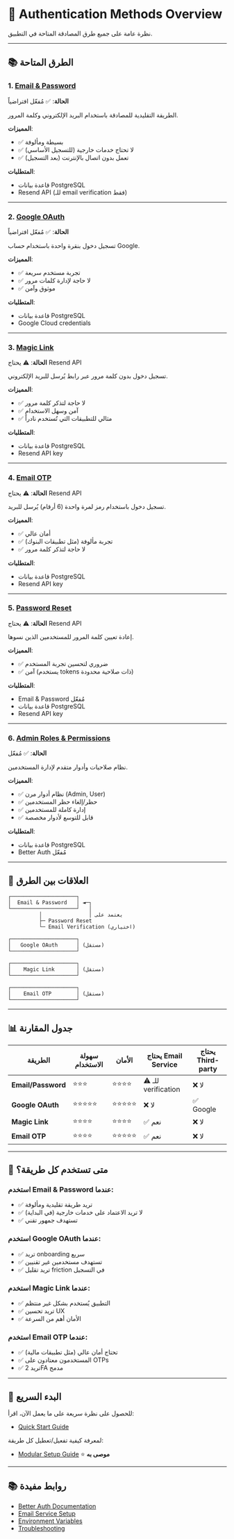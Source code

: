 # 🔐 Authentication Methods Overview

نظرة عامة على جميع طرق المصادقة المتاحة في التطبيق.

---

## 📚 الطرق المتاحة

### 1. [Email & Password](./EMAIL_PASSWORD.md)

**الحالة**: ✅ مُفعّل افتراضياً

الطريقة التقليدية للمصادقة باستخدام البريد الإلكتروني وكلمة المرور.

**المميزات**:

- ✅ بسيطة ومألوفة
- ✅ لا تحتاج خدمات خارجية (للتسجيل الأساسي)
- ✅ تعمل بدون اتصال بالإنترنت (بعد التسجيل)

**المتطلبات**:

- قاعدة بيانات PostgreSQL
- Resend API (للـ email verification فقط)

---

### 2. [Google OAuth](./GOOGLE_OAUTH.md)

**الحالة**: ✅ مُفعّل افتراضياً

تسجيل دخول بنقرة واحدة باستخدام حساب Google.

**المميزات**:

- ✅ تجربة مستخدم سريعة
- ✅ لا حاجة لإدارة كلمات مرور
- ✅ موثوق وآمن

**المتطلبات**:

- قاعدة بيانات PostgreSQL
- Google Cloud credentials

---

### 3. [Magic Link](./MAGIC_LINK.md)

**الحالة**: ⚠️ يحتاج Resend API

تسجيل دخول بدون كلمة مرور عبر رابط يُرسل للبريد الإلكتروني.

**المميزات**:

- ✅ لا حاجة لتذكر كلمة مرور
- ✅ آمن وسهل الاستخدام
- ✅ مثالي للتطبيقات التي تُستخدم نادراً

**المتطلبات**:

- قاعدة بيانات PostgreSQL
- Resend API key

---

### 4. [Email OTP](./EMAIL_OTP.md)

**الحالة**: ⚠️ يحتاج Resend API

تسجيل دخول باستخدام رمز لمرة واحدة (6 أرقام) يُرسل للبريد.

**المميزات**:

- ✅ أمان عالي
- ✅ تجربة مألوفة (مثل تطبيقات البنوك)
- ✅ لا حاجة لتذكر كلمة مرور

**المتطلبات**:

- قاعدة بيانات PostgreSQL
- Resend API key

---

### 5. [Password Reset](./PASSWORD_RESET.md)

**الحالة**: ⚠️ يحتاج Resend API

إعادة تعيين كلمة المرور للمستخدمين الذين نسوها.

**المميزات**:

- ✅ ضروري لتحسين تجربة المستخدم
- ✅ آمن (يستخدم tokens ذات صلاحية محدودة)

**المتطلبات**:

- Email & Password مُفعّل
- قاعدة بيانات PostgreSQL
- Resend API key

---

### 6. [Admin Roles & Permissions](./ADMIN_ROLES.md)

**الحالة**: ✅ مُفعّل

نظام صلاحيات وأدوار متقدم لإدارة المستخدمين.

**المميزات**:

- ✅ نظام أدوار مرن (Admin, User)
- ✅ حظر/إلغاء حظر المستخدمين
- ✅ إدارة كاملة للمستخدمين
- ✅ قابل للتوسع لأدوار مخصصة

**المتطلبات**:

- قاعدة بيانات PostgreSQL
- Better Auth مُفعّل

---

## 🔄 العلاقات بين الطرق

```
┌─────────────────────┐
│  Email & Password   │ ◄─┐
└─────────────────────┘   │
          │               │ يعتمد على
          ├─ Password Reset
          └─ Email Verification (اختياري)

┌─────────────────────┐
│   Google OAuth      │ (مستقل)
└─────────────────────┘

┌─────────────────────┐
│    Magic Link       │ (مستقل)
└─────────────────────┘

┌─────────────────────┐
│    Email OTP        │ (مستقل)
└─────────────────────┘
```

---

## 📊 جدول المقارنة

| الطريقة            | سهولة الاستخدام | الأمان     | يحتاج Email Service | يحتاج Third-party |
| ------------------ | --------------- | ---------- | ------------------- | ----------------- |
| **Email/Password** | ⭐⭐⭐          | ⭐⭐⭐⭐   | ⚠️ للـ verification | ❌ لا             |
| **Google OAuth**   | ⭐⭐⭐⭐⭐      | ⭐⭐⭐⭐⭐ | ❌ لا               | ✅ Google         |
| **Magic Link**     | ⭐⭐⭐⭐        | ⭐⭐⭐⭐   | ✅ نعم              | ❌ لا             |
| **Email OTP**      | ⭐⭐⭐⭐        | ⭐⭐⭐⭐⭐ | ✅ نعم              | ❌ لا             |

---

## 🎯 متى تستخدم كل طريقة؟

### استخدم Email & Password عندما:

- ✅ تريد طريقة تقليدية ومألوفة
- ✅ لا تريد الاعتماد على خدمات خارجية (في البداية)
- ✅ تستهدف جمهور تقني

### استخدم Google OAuth عندما:

- ✅ تريد onboarding سريع
- ✅ تستهدف مستخدمين غير تقنيين
- ✅ تريد تقليل friction في التسجيل

### استخدم Magic Link عندما:

- ✅ التطبيق يُستخدم بشكل غير منتظم
- ✅ تريد تحسين UX
- ✅ الأمان أهم من السرعة

### استخدم Email OTP عندما:

- ✅ تحتاج أمان عالي (مثل تطبيقات مالية)
- ✅ المستخدمون معتادون على OTPs
- ✅ تريد 2FA مدمج

---

## 🚀 البدء السريع

للحصول على نظرة سريعة على ما يعمل الآن، اقرأ:

- [Quick Start Guide](../QUICK_START.md)

لمعرفة كيفية تفعيل/تعطيل كل طريقة:

- [Modular Setup Guide](../guides/MODULAR_SETUP.md) ⭐ **موصى به**

---

## 📚 روابط مفيدة

- [Better Auth Documentation](https://www.better-auth.com)
- [Email Service Setup](../guides/EMAIL_SERVICE.md)
- [Environment Variables](../setup/env.example)
- [Troubleshooting](../troubleshooting/DATABASE_CONNECTION.md)
